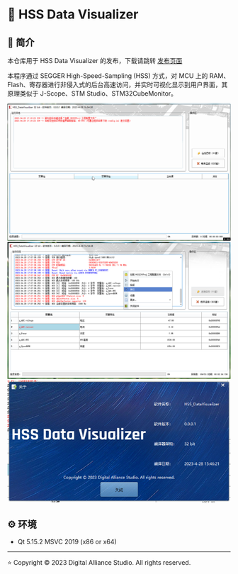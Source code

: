# :beers: HSS Data Visualizer

## :book: 简介

本仓库用于 HSS Data Visualizer 的发布，下载请跳转 [发布页面](https://github.com/DigitalAllianceStudio/HSS_DataVisualizer/releases)

本程序通过 SEGGER High-Speed-Sampling (HSS) 方式，对 MCU 上的 RAM、Flash、寄存器进行非侵入式的后台高速访问，并实时可视化显示到用户界面，其原理类似于 J-Scope、STM Studio、STM32CubeMonitor。

<div align="center">

![GIF1](doc/GIF1.gif)
![ProgramScreenshot](doc/ProgramScreenshot.png)
![ProgramScreenshot2](doc/ProgramScreenshot2.png)

</div>

## :gear: 环境

- Qt 5.15.2 MSVC 2019 (x86 or x64)

----------

:star: Copyright © 2023 Digital Alliance Studio. All rights reserved.
